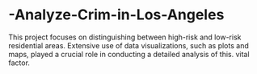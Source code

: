 # -Analyze-Crim-in-Los-Angeles
This project focuses on distinguishing between high-risk and low-risk residential areas.  Extensive use of data visualizations, such as plots and maps, played a crucial role in conducting a detailed analysis of this. vital factor.
